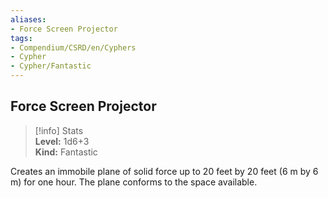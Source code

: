 ```yaml
---
aliases:
- Force Screen Projector
tags:
- Compendium/CSRD/en/Cyphers
- Cypher
- Cypher/Fantastic
---
```


  
## Force Screen Projector  
>[!info] Stats  
> **Level:** 1d6+3  
> **Kind:** Fantastic
  
Creates an immobile plane of solid force up to 20 feet by 20 feet (6 m by 6 m) for one hour. The plane conforms to the space available.